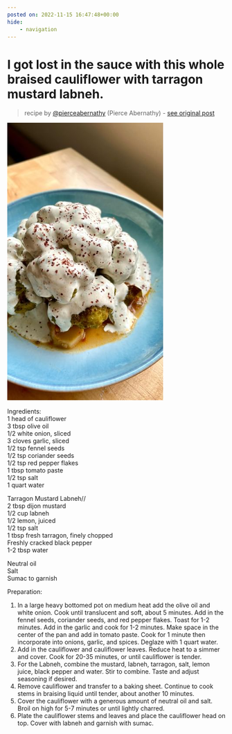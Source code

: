 ```yaml
---
posted on: 2022-11-15 16:47:48+00:00
hide:
    - navigation
---
```


# I got lost in the sauce with this whole braised cauliflower with tarragon mustard labneh.  

> recipe by [@pierceabernathy](https://www.instagram.com/pierceabernathy/) 
(Pierce Abernathy) - [see original post](https://instagram.com/p/Ck_R5tSJDao)

![](../img/pierceabernathy_15-11-2022_1611.png)

  
Ingredients:  
1 head of cauliflower   
3 tbsp olive oil  
1/2 white onion, sliced  
3 cloves garlic, sliced  
1/2 tsp fennel seeds  
1/2 tsp coriander seeds  
1/2 tsp red pepper flakes   
1 tbsp tomato paste   
1/2 tsp salt  
1 quart water  
  
Tarragon Mustard Labneh//  
2 tbsp dijon mustard  
1/2 cup labneh  
1/2 lemon, juiced  
1/2 tsp salt  
1 tbsp fresh tarragon, finely chopped   
Freshly cracked black pepper   
1-2 tbsp water  
  
Neutral oil  
Salt   
Sumac to garnish  
  
Preparation:  
1. In a large heavy bottomed pot on medium heat add the olive oil and white onion. Cook until translucent and soft, about 5 minutes. Add in the fennel seeds, coriander seeds, and red pepper flakes. Toast for 1-2 minutes. Add in the garlic and cook for 1-2 minutes. Make space in the center of the pan and add in tomato paste. Cook for 1 minute then incorporate into onions, garlic, and spices. Deglaze with 1 quart water.  
2. Add in the cauliflower and cauliflower leaves. Reduce heat to a simmer and cover. Cook for 20-35 minutes, or until cauliflower is tender.   
3. For the Labneh, combine the mustard, labneh, tarragon, salt, lemon juice, black pepper and water. Stir to combine. Taste and adjust seasoning if desired.  
4. Remove cauliflower and transfer to a baking sheet. Continue to cook stems in braising liquid until tender, about another 10 minutes.  
5. Cover the cauliflower with a generous amount of neutral oil and salt. Broil on high for 5-7 minutes or until lightly charred.   
6. Plate the cauliflower stems and leaves and place the cauliflower head on top. Cover with labneh and garnish with sumac.   